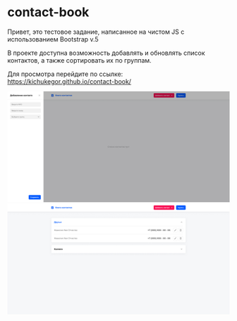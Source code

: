 # contact-book
Привет, это тестовое задание, написанное на чистом JS с использованием Bootstrap v.5

В проекте доступна возможность добавлять и обновлять список контактов, а также сортировать их по группам.

Для просмотра перейдите по ссылке:
https://kichukegor.github.io/contact-book/

![layout](https://github.com/KichukEgor/contact-book//raw/main/presentation/layout-1.png)
![layout](https://github.com/KichukEgor/contact-book//raw/main/presentation/layout-2.png)
